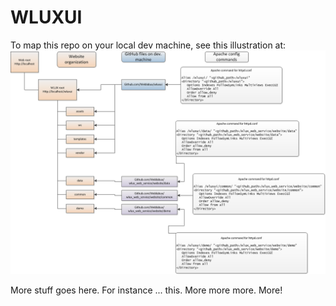 WLUXUI
======
 
To map this repo on your local dev machine, see this illustration at: ![diagram showing how to map github repos to web server.](https://github.com/weblabux/wlux_web_service/blob/master/documentation/WebSiteFolderMap.png?raw=true)

More stuff goes here. For instance ... this. More more more. More!
